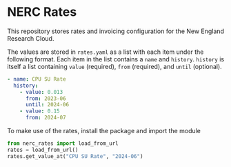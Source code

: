 # NERC Rates
This repository stores rates and invoicing configuration for the New England
Research Cloud.

The values are stored in `rates.yaml` as a list with each item under the
following format. Each item in the list contains a `name` and `history`.
`history` is itself a list containing `value` (required), `from` (required),
and `until` (optional).

```yaml
- name: CPU SU Rate
  history:
    - value: 0.013
      from: 2023-06
      until: 2024-06
    - value: 0.15
      from: 2024-07
```

To make use of the rates, install the package and import the module
```python
from nerc_rates import load_from_url
rates = load_from_url()
rates.get_value_at("CPU SU Rate", "2024-06")
```
